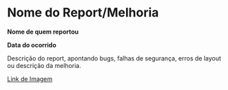 # Nome do Report/Melhoria

**Nome de quem reportou**

**Data do ocorrido**

Descrição do report, apontando bugs, falhas de segurança, erros de layout ou descrição da melhoria.

[Link de Imagem]()
